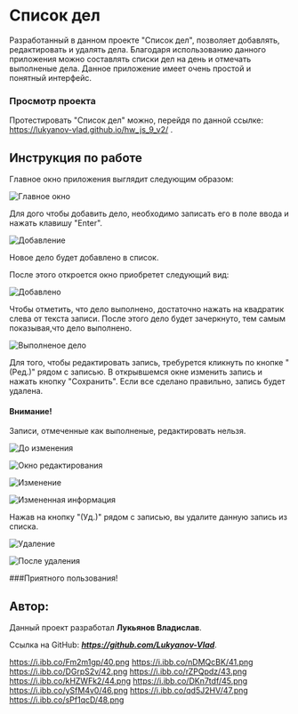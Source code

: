 # Список дел
Разработанный в данном проекте "Список дел", позволяет добавлять, редактировать и удалять дела. Благодаря использованию данного приложения можно составлять списки дел на день и отмечать выполненые дела. Данное приложение имеет очень простой и понятный интерфейс.

### Просмотр проекта

Протестировать "Список дел" можно, перейдя по данной ссылке: https://lukyanov-vlad.github.io/hw_js_9_v2/ .

## Инструкция по работе
Главное окно приложения выглядит следующим образом:

![Главное окно](https://i.ibb.co/Fm2m1gp/40.png)

Для дого чтобы добавить дело, необходимо записать его в поле ввода и нажать клавишу "Enter".

![Добавление](https://i.ibb.co/nDMQcBK/41.png)

 Новое дело будет добавлено в список.

После этого откроется окно приобретет следующий вид:

![Добавлено](https://i.ibb.co/DGrpS2v/42.png)

Чтобы отметить, что дело выполнено, достаточно нажать на квадратик слева от текста записи. После этого дело будет зачеркнуто, тем самым показывая,что дело выполнено.

![Выполненое дело](https://i.ibb.co/rZPQpdz/43.png)

Для того, чтобы редактировать запись, требурется кликнуть по кнопке "(Ред.)" рядом с записью. В открывшемся окне изменить запись и нажать кнопку "Сохранить". Если все сделано правильно, запись будет удалена. 
#### Внимание! 
Записи, отмеченные как выполненые, редактировать нельзя.

![До изменения](https://i.ibb.co/Y0xNg49/49.png)

![Окно редактирования](https://i.ibb.co/kHZWFk2/44.png)

![Изменение](https://i.ibb.co/DKn7tdf/45.png)

![Измененная информация](https://i.ibb.co/ySfM4v0/46.png)

Нажав на кнопку "(Уд.)" рядом с записью, вы удалите данную запись из списка.

![Удаление](https://i.ibb.co/qd5J2HV/47.png)

![После удаления](https://i.ibb.co/sPf1qcD/48.png)

###Приятного пользования!

## Автор:

Данный проект разработал __Лукьянов Владислав__.

Ссылка на GitHub:  ___https://github.com/Lukyanov-Vlad___.

https://i.ibb.co/Fm2m1gp/40.png
https://i.ibb.co/nDMQcBK/41.png
https://i.ibb.co/DGrpS2v/42.png
https://i.ibb.co/rZPQpdz/43.png
https://i.ibb.co/kHZWFk2/44.png
https://i.ibb.co/DKn7tdf/45.png
https://i.ibb.co/ySfM4v0/46.png
https://i.ibb.co/qd5J2HV/47.png
https://i.ibb.co/sPf1qcD/48.png
